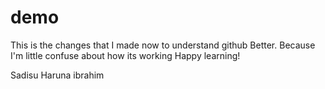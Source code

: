 # demo

This is the changes that I made now to understand github 
Better. 
Because I'm little confuse about how its working
Happy learning!

Sadisu Haruna ibrahim
